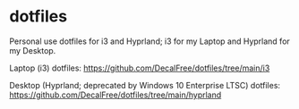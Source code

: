 # dotfiles
Personal use dotfiles for i3 and Hyprland; i3 for my Laptop and Hyprland for my Desktop.

Laptop (i3) dotfiles: https://github.com/DecalFree/dotfiles/tree/main/i3

Desktop (Hyprland; deprecated by Windows 10 Enterprise LTSC) dotfiles: https://github.com/DecalFree/dotfiles/tree/main/hyprland
